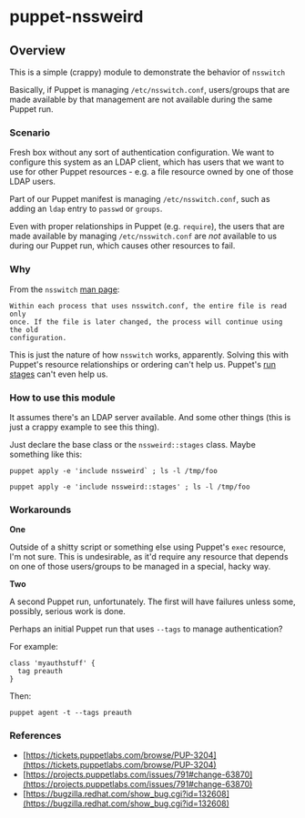 # puppet-nssweird

## Overview

This is a simple (crappy) module to demonstrate the behavior of `nsswitch`

Basically, if Puppet is managing `/etc/nsswitch.conf`, users/groups that are
made available by that management are not available during the same Puppet run.

### Scenario

Fresh box without any sort of authentication configuration.  We want to
configure this system as an LDAP client, which has users that we want to use
for other Puppet resources - e.g. a file resource owned by one of those LDAP
users.

Part of our Puppet manifest is managing `/etc/nsswitch.conf`, such as adding
an `ldap` entry to `passwd` or `groups`.

Even with proper relationships in Puppet (e.g. `require`), the users that are
made available by managing `/etc/nsswitch.conf` are _not_ available to us
during our Puppet run, which causes other resources to fail.

### Why

From the `nsswitch` [man page](http://linux.die.net/man/5/nsswitch.conf):

    Within each process that uses nsswitch.conf, the entire file is read only
    once. If the file is later changed, the process will continue using the old
    configuration.

This is just the nature of how `nsswitch` works, apparently. Solving this with
Puppet's resource relationships or ordering can't help us.  Puppet's
[run stages](https://docs.puppetlabs.com/puppet/latest/reference/lang_run_stages.html)
can't even help us.

### How to use this module

It assumes there's an LDAP server available. And some other things (this is
just a crappy example to see this thing).

Just declare the base class or the `nssweird::stages` class. Maybe something
like this:

```shell
puppet apply -e 'include nssweird` ; ls -l /tmp/foo
```

```shell
puppet apply -e 'include nssweird::stages' ; ls -l /tmp/foo
```

### Workarounds

__One__

Outside of a shitty script or something else using Puppet's `exec` resource,
I'm not sure.  This is undesirable, as it'd require any resource that depends
on one of those users/groups to be managed in a special, hacky way.

__Two__

A second Puppet run, unfortunately.  The first will have failures unless some,
possibly, serious work is done.

Perhaps an initial Puppet run that uses `--tags` to manage authentication?

For example:

```puppet
class 'myauthstuff' {
  tag preauth
}
```

Then:

```shell
puppet agent -t --tags preauth
```

### References

* [https://tickets.puppetlabs.com/browse/PUP-3204](https://tickets.puppetlabs.com/browse/PUP-3204)
* [https://projects.puppetlabs.com/issues/791#change-63870](https://projects.puppetlabs.com/issues/791#change-63870)
* [https://bugzilla.redhat.com/show_bug.cgi?id=132608](https://bugzilla.redhat.com/show_bug.cgi?id=132608)
